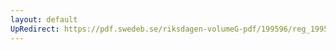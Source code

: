```yaml
---
layout: default
UpRedirect: https://pdf.swedeb.se/riksdagen-volumeG-pdf/199596/reg_199596/reg_199596_0152.pdf
---
```

